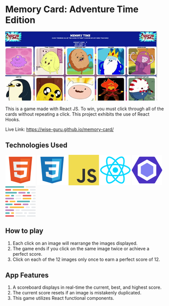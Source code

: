 # Memory Card: Adventure Time Edition

![Memory Card Game Gif](https://github.com/wise-guru/portfolio/blob/main/src/assets/projects/memory.gif)

This is a game made with React JS. To win, you must click through all of the cards without repeating a click. This project exhibits the use of React Hooks.

Live Link: https://wise-guru.github.io/memory-card/

## Technologies Used

[![HTML5](https://github.com/wise-guru/portfolio/blob/main/src/assets/skills/html.svg)](https://en.wikipedia.org/wiki/HTML) [![CSS3](https://github.com/wise-guru/portfolio/blob/main/src/assets/skills/css.svg)](https://en.wikipedia.org/wiki/CSS) [![Javascript](https://github.com/wise-guru/portfolio/blob/main/src/assets/skills/javascript.svg)](https://en.wikipedia.org/wiki/JavaScript) [![ReactJS](https://github.com/wise-guru/portfolio/blob/main/src/assets/skills/react.svg)](<https://en.wikipedia.org/wiki/React_(JavaScript_library)>) [![ESLint](https://github.com/wise-guru/portfolio/blob/main/src/assets/skills/eslint.svg)](https://en.wikipedia.org/wiki/ESLint) [![Prettier](https://github.com/wise-guru/portfolio/blob/main/src/assets/skills/prettier.svg)](https://prettier.io/)

## How to play

1. Each click on an image will rearrange the images displayed.
2. The game ends if you click on the same image twice or achieve a perfect score.
3. Click on each of the 12 images only once to earn a perfect score of 12.

## App Features

1. A scoreboard displays in real-time the current, best, and highest score.
2. The current score resets if an image is mistakenly duplicated.
3. This game utilizes React functional components.
